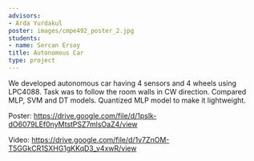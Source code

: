 ```yaml
---
advisors:
- Arda Yurdakul
poster: images/cmpe492_poster_2.jpg
students:
- name: Sercan Ersoy
title: Autonomous Car
type: project
---
```


We developed autonomous car having 4 sensors and 4 wheels using LPC4088. Task was to follow the room walls in CW direction. Compared MLP, SVM and DT models. Quantized MLP model to make it lightweight.


Poster: <https://drive.google.com/file/d/1pslk-dO6079LEf0nyMtstPSZ7mlsOaZ4/view>


Video: <https://drive.google.com/file/d/1v7ZnOM-T5GGkCR1SXHG1gKKqD3_v4xwR/view>